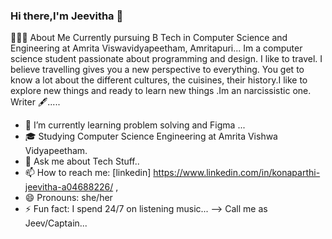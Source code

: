 ### Hi there,I'm Jeevitha 👋
👨🏻‍💻 About Me
  Currently pursuing B Tech in Computer Science and Engineering at Amrita Viswavidyapeetham, Amritapuri...
  Im a computer science student passionate about programming and design.
  I like to travel. I believe travelling gives you a new perspective to everything. You get to know a lot about the different cultures, the cuisines,     their history.I like to explore new things and ready to learn new things .Im an narcissistic one.
  Writer 🖋..... 

- 🌱 I’m currently learning problem solving and Figma ...
- 🎓 Studying Computer Science Engineering at Amrita Vishwa Vidyapeetham.
- 💬 Ask me about Tech Stuff..
- 📫 How to reach me: [linkedin] https://www.linkedin.com/in/konaparthi-jeevitha-a04688226/ ,
- 😄 Pronouns: she/her
- ⚡ Fun fact: I spend 24/7 on listening music...
--> Call me as Jeev/Captain...
